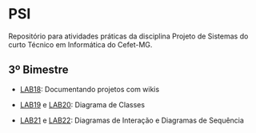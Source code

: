# PSI

Repositório para atividades práticas da disciplina Projeto de Sistemas do curto Técnico em Informática do Cefet-MG.


## 3º Bimestre

* [LAB18](): Documentando projetos com wikis

* [LAB19]() e [LAB20](): Diagrama de Classes

* [LAB21](labs/lab-diagrama-sequencia-parte-1.md) e [LAB22](labs/lab-diagrama-sequencia-parte-2.md): Diagramas de Interação e Diagramas de Sequência

